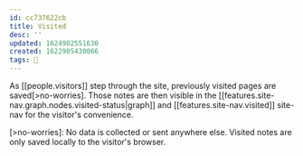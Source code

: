 ```yaml
---
id: cc737622cb
title: Visited
desc: ''
updated: 1624902551630
created: 1622905430066
tags: 🌿
---
```


As [[people.visitors]] step through the site, previously visited pages are saved[>no-worries]. Those notes are then visible in the [[features.site-nav.graph.nodes.visited-status|graph]] and [[features.site-nav.visited]] site-nav for the visitor's convenience.

[>no-worries]: No data is collected or sent anywhere else. Visited notes are only saved locally to the visitor's browser.
